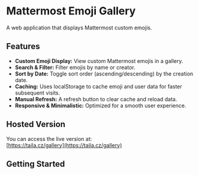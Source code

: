 # Mattermost Emoji Gallery

A web application that displays Mattermost custom emojis.  

## Features

- **Custom Emoji Display:** View custom Mattermost emojis in a gallery.
- **Search & Filter:** Filter emojis by name or creator.
- **Sort by Date:** Toggle sort order (ascending/descending) by the creation date.
- **Caching:** Uses localStorage to cache emoji and user data for faster subsequent visits.
- **Manual Refresh:** A refresh button to clear cache and reload data.
- **Responsive & Minimalistic:** Optimized for a smooth user experience.

## Hosted Version

You can access the live version at:  
[https://taila.cz/gallery](https://taila.cz/gallery)

## Getting Started
